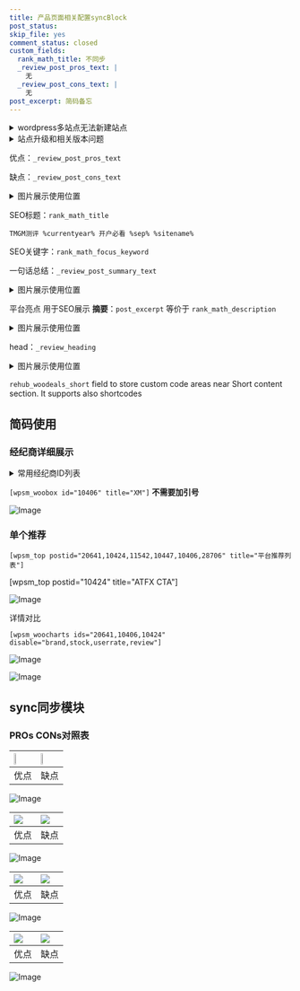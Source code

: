 ```yaml
---
title: 产品页面相关配置syncBlock
post_status: 
skip_file: yes
comment_status: closed
custom_fields:
  rank_math_title: 不同步
  _review_post_pros_text: |
    无
  _review_post_cons_text: |
    无
post_excerpt: 简码备忘
---
```

<details><summary>wordpress多站点无法新建站点</summary>

<li>和报错需要清理cookies一样的原因</li>
<li>wp-config.php里面<code>define( 'SUBDOMAIN_INSTALL', false );//子域名安装</code></li>
<li>新建子站点是用<code>define( 'SUBDOMAIN_INSTALL', true);//子域名安装</code> 完成以后，改成<code>false</code></li>
</details>

<details><summary>站点升级和相关版本问题</summary>

<p>wordpress：5.9.9
woocommerce：7.5.1
出现问题的地方：主题选项里面>><strong>Product layout >>compact style</strong></p>
<p>如何出现没有用过的字段 导致无法保存。先导出配置 然后进行修改，后面再次恢复即可。</p>
<p>出现部分字段无法显示时，需要返回默认布局后，对产品进行保存就好了。</p>
<p></p>
</details>

优点：`_review_post_pros_text`

缺点：`_review_post_cons_text`

<details><summary>图片展示使用位置</summary>

<img src="https://prod-files-secure.s3.us-west-2.amazonaws.com/39ed1227-6d7d-4570-be36-9ccd4a2c4241/f51d3d83-55d4-4bdf-9604-f37ec77ab556/Untitled.png?X-Amz-Algorithm=AWS4-HMAC-SHA256&X-Amz-Content-Sha256=UNSIGNED-PAYLOAD&X-Amz-Credential=ASIAZI2LB466UVWWP3CB%2F20250227%2Fus-west-2%2Fs3%2Faws4_request&X-Amz-Date=20250227T105523Z&X-Amz-Expires=3600&X-Amz-Security-Token=IQoJb3JpZ2luX2VjEDoaCXVzLXdlc3QtMiJGMEQCIEu6GJP59jXKfNuANnm%2BlMMagJm%2BgVkiPhD6M8imSECYAiBHeQ9a5e8b%2BcRmX80EOc7Hyso0H%2Bnw4rqdFQ6Envl%2FGSr%2FAwhzEAAaDDYzNzQyMzE4MzgwNSIM3NQCkhhbM3gLiQ3SKtwDph8zkxPZrvyPVnTkZpnbJuk%2BLxQTuFFyvnG%2BcL765ZxK4EVgqoO64LItcbjgwCZL%2BxTyr2MFSSRWarJPB9w6WCUWYAAY90fD7Fr%2FvrerPrARxmUSoLkSe1NHccAYX0OuAsyha0ATbBJXqBYdZWNcvypRUqxrlfLvwE3KHLciZge6NSClWapEPmwAFLm9OWiED4%2B3CYp6n0f2ZSnBhtGtxTs415jPuUTYeAMa96%2FMMXy7BZFWw15lFAjerQoBhKFarNYtJpcaKIZFyKfe0fYN8uTXmbmzLYOuoVk628s5jNqveDcwfskRNotIzZrzFORUGgiwlii1JoCMifLP7ksekzh1dTj7rimLeuKIaITdELoIYhAQPdVzIHKa0RcPiv0uvJ3mDJFYEmk%2BaqIpAIgw86VLo3KUiEVrkpzO5c66AjJEK4YSv1pl48WaqGNzZAbPgAEKl4Ysz9o1V1f0TiuOpS7nPIA33%2FTgaW5PBjRew0aTpquZw%2B7yrEo9sB1YdooBXih8jGnap%2BGpjSfURYsqI%2FSyi7kYbSmC1S3Re5upqJHeUqecnE0pp1ZS5dSfiUypWKsLEHnsN0jjPkaadC9S9is%2FiHdgqMyZ%2BKOr7Ylp7Spsc5h2gMtGVIbySdkw8u%2BAvgY6pgGFqxIu0tbM0jaWRnaAatPsdKkbujaUShXGMW%2FBJ3gWDCGDpGpdKYHGhWe8FIUVy2s3m7%2Bl7642freBgATCjIDsgeYwaTEVCFuRkWSfRpGnOtLx7ZllOpssodDwaM8aANWlx8tomHu7RDH2de5KdrRz5IBIJR2heKvHMIGxCxfkvuC79qfP%2BZKmCPWrX%2Fi8S8UqneIU7tjScAzduoIrcNj%2BDC3XVoYi&X-Amz-Signature=6627f0b23de559a8d89dc91b4b81edd1e7894207cc0ebeba85b74dc5dc3e838c&X-Amz-SignedHeaders=host&x-id=GetObject" alt="Image">
</details>

SEO标题：`rank_math_title`

`TMGM测评 %currentyear% 开户必看 %sep% %sitename%`

SEO关键字：`rank_math_focus_keyword`

一句话总结：`_review_post_summary_text`

<details><summary>图片展示使用位置</summary>

<img src="https://prod-files-secure.s3.us-west-2.amazonaws.com/39ed1227-6d7d-4570-be36-9ccd4a2c4241/4b96a922-296c-4f4e-8630-d1c870cbce01/Untitled.png?X-Amz-Algorithm=AWS4-HMAC-SHA256&X-Amz-Content-Sha256=UNSIGNED-PAYLOAD&X-Amz-Credential=ASIAZI2LB4663YQVDVYT%2F20250227%2Fus-west-2%2Fs3%2Faws4_request&X-Amz-Date=20250227T105524Z&X-Amz-Expires=3600&X-Amz-Security-Token=IQoJb3JpZ2luX2VjEDoaCXVzLXdlc3QtMiJHMEUCIQCxfJw7VaIqA4%2BGg4QzWiQ1ALrhLCNDVtN8SsMa7evYmQIgPQ5WHPcNdDzpxA6E%2BS3eaqhQGCDT0S%2BYITrEs%2FO5KgYq%2FwMIcxAAGgw2Mzc0MjMxODM4MDUiDGLdqxnClPn2jxazUircA2BO4HeZrdwe4HjVukbKfbqQgNf7qarCVxjsmsh3ecwhhPR%2FqVJ54slPdmh0%2FLEittMzwr3fjip2YYeQjHjB5FWb3utr%2B2%2Fio8r8e6SqCytJ8ub5ZFpKBLaaySMYZ7Co6HG4CSCuTOI2acJ%2FzGcUfY3aTUJZJH5QE38YPSWFiI0jb0sSTofn%2FkxmpG58j%2BYnyFMFl1qRD0v73RoC9XtTt8EZyp5E6XtbPMLRS4bPLURR7t4PK4kyERsmD4xVLgTeJVn8L4I2XIZCfapO5s%2FvJNfQDKSGgmeOO0LbDqoEFIr8EenmnGeLAONjBfL9fgcvAGsAEtK%2Bil27%2BEj4gxsKyTDJm6V1Zu3Yuq%2BNm424vpoYmKSXBMqh6L2%2Bu8zaTKQPntMMLEZdRxFDBok3Q3WBo4d1eDSBDKP2BsR5bquoW%2FIc4I5aL4YWVA%2BqKCc3wLztXdQ7AVKtKzsOFGMB%2FeQzq6Oiod5ZWd7mPpqIS7J7dQNlIUMwwch3DEPPcZl1oLGre9hh4I59XItQCzV33gBTFIWlq5KZDCyJKQsN6gogY5%2Bcp%2Bojws2PupYbD8J696WCiNv2f9SmpRW9vCR9iA8nRPJI%2FtKJMZr%2Bp6JJgn%2FsN7mmxMt0hoeuFszNYj%2FnMMrvgL4GOqUBLv95yuYSxabzGyxtoD8Ph07fSdnjwyOjLaU7AIJw2FH%2FojmYWKxJgfSghMgVJE0IzmOOikwcS5GOpyaEat4dQ5dKYvtMUzy7z34fD78i%2FKIa4f0MToaf%2BppFDgrYgw24Ayqm6ukUdo1xerumxLhrTUjG4ZZawsddhzJBaBjaIPtUn%2FcsYG1xdofCmmhuCOHthnqK8bEm4v4InN9fFmbGhh2DSbOK&X-Amz-Signature=1a96c977dd560545594f7abfb31b12109d59792dd7bb4e6cc4760619364481ea&X-Amz-SignedHeaders=host&x-id=GetObject" alt="Image">
</details>

平台亮点 用于SEO展示 **摘要**：`post_excerpt`  等价于 `rank_math_description`

<details><summary>图片展示使用位置</summary>

<img src="https://prod-files-secure.s3.us-west-2.amazonaws.com/39ed1227-6d7d-4570-be36-9ccd4a2c4241/1ee11f63-b60a-4dfe-a7a7-d58ff23b5d88/Untitled.png?X-Amz-Algorithm=AWS4-HMAC-SHA256&X-Amz-Content-Sha256=UNSIGNED-PAYLOAD&X-Amz-Credential=ASIAZI2LB466ZD4ZN4ZA%2F20250227%2Fus-west-2%2Fs3%2Faws4_request&X-Amz-Date=20250227T105526Z&X-Amz-Expires=3600&X-Amz-Security-Token=IQoJb3JpZ2luX2VjEDoaCXVzLXdlc3QtMiJIMEYCIQCpR6ncFw7tg63U1b4calz7pGNDC8lm0pyxxu%2FwW9AWLAIhALbLnABTeZ%2FPAFAcSlTRvvhmJ3w9jUFdDHTXfKS4k%2BsFKv8DCHMQABoMNjM3NDIzMTgzODA1IgzA3tWMZK4VRMPAIcMq3AO%2B6WW9eRioPIsyc0Z4ldE6u%2FFA0qxHQW%2F6mToGIPYjjxtKuekKhtYjc2rld2ISbiQqs9W8IJUdPX5DpTzOV%2BkSmW%2F%2BRtITIkyo0pIWJxuz6%2BV2fAdygbaQJkudu%2Fmm7AUComN1Bj%2BtpXEkG03L9JXBIY%2BsAhZ2UaNtn9LBpym4C5NnMK72s5rbTruiU8r4zuiYJ2dVMeGHMwlLQAaT9kunfvOSlLujQ8R6iuQ1hB4uPGtt24Nb3mgruLXk6lZCmYhzGGPb7c9Jp82bZIIzjUKfawCbuzAdU84JaWE6AUO31OwhaffRcq0lzDGEFooB6X0negjYPl0cBerBdm%2FmeGl1euIPsPExJ8axkLdgS9%2FUHCQ7CrhI9dXrr2riXygL%2BrBCam%2BaJ5iafa55BZDxF2XMW8X3PboWrzi2ajCyrsLzga%2B%2Fx2MChtULxvl3m2iYUBmBmGS9JmbB82FGa6GEhCBnGukNUcMlE4jv5212fzFLjUomR%2F4Whe7r9%2FMAKog0ImwLXbuiTr52lRnM64xDwRZgia0s4ManOk3hPDIWPg8wyjGxLXskOcc9psriAMHIitYGjx0Yjjo7xYVw5kVu4X7fKA64WOW78dixX3wmBbW8uRUtT9MloukOMizmrTDA74C%2BBjqkAf7l2EAojqZRM7IVnSofcdIgYDLYOqVkP8%2BPQWf%2Bn0PtFZdEyt2G1OLvCLyTBLUUMLhOPQMXuM1QOQtXebmGyStqQuI2ePEQT9XBrxNcs8IWvzym4BMV3EGucZy29Zlo1BKUVNVoEhmyQ80O%2Fnh18G2Lmf7X8OxnP2W4InZrVlJUPBggQmPwEg%2F6EOFVPEUzy9dS8dSInuP7MZ4F78HuGv5RmEVj&X-Amz-Signature=7c68f05d80f3137418a3a4824a802ba4f43782537f5ef2ab6a45ef30e2c92adf&X-Amz-SignedHeaders=host&x-id=GetObject" alt="Image">
<img src="https://prod-files-secure.s3.us-west-2.amazonaws.com/39ed1227-6d7d-4570-be36-9ccd4a2c4241/ad4118b5-78d8-4fbe-801e-3b29b5d99c01/Untitled.png?X-Amz-Algorithm=AWS4-HMAC-SHA256&X-Amz-Content-Sha256=UNSIGNED-PAYLOAD&X-Amz-Credential=ASIAZI2LB466ZD4ZN4ZA%2F20250227%2Fus-west-2%2Fs3%2Faws4_request&X-Amz-Date=20250227T105526Z&X-Amz-Expires=3600&X-Amz-Security-Token=IQoJb3JpZ2luX2VjEDoaCXVzLXdlc3QtMiJIMEYCIQCpR6ncFw7tg63U1b4calz7pGNDC8lm0pyxxu%2FwW9AWLAIhALbLnABTeZ%2FPAFAcSlTRvvhmJ3w9jUFdDHTXfKS4k%2BsFKv8DCHMQABoMNjM3NDIzMTgzODA1IgzA3tWMZK4VRMPAIcMq3AO%2B6WW9eRioPIsyc0Z4ldE6u%2FFA0qxHQW%2F6mToGIPYjjxtKuekKhtYjc2rld2ISbiQqs9W8IJUdPX5DpTzOV%2BkSmW%2F%2BRtITIkyo0pIWJxuz6%2BV2fAdygbaQJkudu%2Fmm7AUComN1Bj%2BtpXEkG03L9JXBIY%2BsAhZ2UaNtn9LBpym4C5NnMK72s5rbTruiU8r4zuiYJ2dVMeGHMwlLQAaT9kunfvOSlLujQ8R6iuQ1hB4uPGtt24Nb3mgruLXk6lZCmYhzGGPb7c9Jp82bZIIzjUKfawCbuzAdU84JaWE6AUO31OwhaffRcq0lzDGEFooB6X0negjYPl0cBerBdm%2FmeGl1euIPsPExJ8axkLdgS9%2FUHCQ7CrhI9dXrr2riXygL%2BrBCam%2BaJ5iafa55BZDxF2XMW8X3PboWrzi2ajCyrsLzga%2B%2Fx2MChtULxvl3m2iYUBmBmGS9JmbB82FGa6GEhCBnGukNUcMlE4jv5212fzFLjUomR%2F4Whe7r9%2FMAKog0ImwLXbuiTr52lRnM64xDwRZgia0s4ManOk3hPDIWPg8wyjGxLXskOcc9psriAMHIitYGjx0Yjjo7xYVw5kVu4X7fKA64WOW78dixX3wmBbW8uRUtT9MloukOMizmrTDA74C%2BBjqkAf7l2EAojqZRM7IVnSofcdIgYDLYOqVkP8%2BPQWf%2Bn0PtFZdEyt2G1OLvCLyTBLUUMLhOPQMXuM1QOQtXebmGyStqQuI2ePEQT9XBrxNcs8IWvzym4BMV3EGucZy29Zlo1BKUVNVoEhmyQ80O%2Fnh18G2Lmf7X8OxnP2W4InZrVlJUPBggQmPwEg%2F6EOFVPEUzy9dS8dSInuP7MZ4F78HuGv5RmEVj&X-Amz-Signature=4e6a3d05c4cd0faed467e3467c3802c3a2a0985276e79cda6885f6d5a4b9e381&X-Amz-SignedHeaders=host&x-id=GetObject" alt="Image">
<img src="https://prod-files-secure.s3.us-west-2.amazonaws.com/39ed1227-6d7d-4570-be36-9ccd4a2c4241/a38cf7c9-a79c-4b64-9e94-13589fe0758b/Untitled.png?X-Amz-Algorithm=AWS4-HMAC-SHA256&X-Amz-Content-Sha256=UNSIGNED-PAYLOAD&X-Amz-Credential=ASIAZI2LB466ZD4ZN4ZA%2F20250227%2Fus-west-2%2Fs3%2Faws4_request&X-Amz-Date=20250227T105526Z&X-Amz-Expires=3600&X-Amz-Security-Token=IQoJb3JpZ2luX2VjEDoaCXVzLXdlc3QtMiJIMEYCIQCpR6ncFw7tg63U1b4calz7pGNDC8lm0pyxxu%2FwW9AWLAIhALbLnABTeZ%2FPAFAcSlTRvvhmJ3w9jUFdDHTXfKS4k%2BsFKv8DCHMQABoMNjM3NDIzMTgzODA1IgzA3tWMZK4VRMPAIcMq3AO%2B6WW9eRioPIsyc0Z4ldE6u%2FFA0qxHQW%2F6mToGIPYjjxtKuekKhtYjc2rld2ISbiQqs9W8IJUdPX5DpTzOV%2BkSmW%2F%2BRtITIkyo0pIWJxuz6%2BV2fAdygbaQJkudu%2Fmm7AUComN1Bj%2BtpXEkG03L9JXBIY%2BsAhZ2UaNtn9LBpym4C5NnMK72s5rbTruiU8r4zuiYJ2dVMeGHMwlLQAaT9kunfvOSlLujQ8R6iuQ1hB4uPGtt24Nb3mgruLXk6lZCmYhzGGPb7c9Jp82bZIIzjUKfawCbuzAdU84JaWE6AUO31OwhaffRcq0lzDGEFooB6X0negjYPl0cBerBdm%2FmeGl1euIPsPExJ8axkLdgS9%2FUHCQ7CrhI9dXrr2riXygL%2BrBCam%2BaJ5iafa55BZDxF2XMW8X3PboWrzi2ajCyrsLzga%2B%2Fx2MChtULxvl3m2iYUBmBmGS9JmbB82FGa6GEhCBnGukNUcMlE4jv5212fzFLjUomR%2F4Whe7r9%2FMAKog0ImwLXbuiTr52lRnM64xDwRZgia0s4ManOk3hPDIWPg8wyjGxLXskOcc9psriAMHIitYGjx0Yjjo7xYVw5kVu4X7fKA64WOW78dixX3wmBbW8uRUtT9MloukOMizmrTDA74C%2BBjqkAf7l2EAojqZRM7IVnSofcdIgYDLYOqVkP8%2BPQWf%2Bn0PtFZdEyt2G1OLvCLyTBLUUMLhOPQMXuM1QOQtXebmGyStqQuI2ePEQT9XBrxNcs8IWvzym4BMV3EGucZy29Zlo1BKUVNVoEhmyQ80O%2Fnh18G2Lmf7X8OxnP2W4InZrVlJUPBggQmPwEg%2F6EOFVPEUzy9dS8dSInuP7MZ4F78HuGv5RmEVj&X-Amz-Signature=648376d12a70fe9d996782d33c42fca3678c26f07445ea97b8b620151b6e342b&X-Amz-SignedHeaders=host&x-id=GetObject" alt="Image">
<img src="https://prod-files-secure.s3.us-west-2.amazonaws.com/39ed1227-6d7d-4570-be36-9ccd4a2c4241/7da6fc1e-d2ac-42ae-8c75-cb5749aa18f6/Untitled.png?X-Amz-Algorithm=AWS4-HMAC-SHA256&X-Amz-Content-Sha256=UNSIGNED-PAYLOAD&X-Amz-Credential=ASIAZI2LB466ZD4ZN4ZA%2F20250227%2Fus-west-2%2Fs3%2Faws4_request&X-Amz-Date=20250227T105526Z&X-Amz-Expires=3600&X-Amz-Security-Token=IQoJb3JpZ2luX2VjEDoaCXVzLXdlc3QtMiJIMEYCIQCpR6ncFw7tg63U1b4calz7pGNDC8lm0pyxxu%2FwW9AWLAIhALbLnABTeZ%2FPAFAcSlTRvvhmJ3w9jUFdDHTXfKS4k%2BsFKv8DCHMQABoMNjM3NDIzMTgzODA1IgzA3tWMZK4VRMPAIcMq3AO%2B6WW9eRioPIsyc0Z4ldE6u%2FFA0qxHQW%2F6mToGIPYjjxtKuekKhtYjc2rld2ISbiQqs9W8IJUdPX5DpTzOV%2BkSmW%2F%2BRtITIkyo0pIWJxuz6%2BV2fAdygbaQJkudu%2Fmm7AUComN1Bj%2BtpXEkG03L9JXBIY%2BsAhZ2UaNtn9LBpym4C5NnMK72s5rbTruiU8r4zuiYJ2dVMeGHMwlLQAaT9kunfvOSlLujQ8R6iuQ1hB4uPGtt24Nb3mgruLXk6lZCmYhzGGPb7c9Jp82bZIIzjUKfawCbuzAdU84JaWE6AUO31OwhaffRcq0lzDGEFooB6X0negjYPl0cBerBdm%2FmeGl1euIPsPExJ8axkLdgS9%2FUHCQ7CrhI9dXrr2riXygL%2BrBCam%2BaJ5iafa55BZDxF2XMW8X3PboWrzi2ajCyrsLzga%2B%2Fx2MChtULxvl3m2iYUBmBmGS9JmbB82FGa6GEhCBnGukNUcMlE4jv5212fzFLjUomR%2F4Whe7r9%2FMAKog0ImwLXbuiTr52lRnM64xDwRZgia0s4ManOk3hPDIWPg8wyjGxLXskOcc9psriAMHIitYGjx0Yjjo7xYVw5kVu4X7fKA64WOW78dixX3wmBbW8uRUtT9MloukOMizmrTDA74C%2BBjqkAf7l2EAojqZRM7IVnSofcdIgYDLYOqVkP8%2BPQWf%2Bn0PtFZdEyt2G1OLvCLyTBLUUMLhOPQMXuM1QOQtXebmGyStqQuI2ePEQT9XBrxNcs8IWvzym4BMV3EGucZy29Zlo1BKUVNVoEhmyQ80O%2Fnh18G2Lmf7X8OxnP2W4InZrVlJUPBggQmPwEg%2F6EOFVPEUzy9dS8dSInuP7MZ4F78HuGv5RmEVj&X-Amz-Signature=34cc2cec745792dd450b4e7cdf00f87e99050ad38ce198104686c3c52649c23e&X-Amz-SignedHeaders=host&x-id=GetObject" alt="Image">
<img src="https://prod-files-secure.s3.us-west-2.amazonaws.com/39ed1227-6d7d-4570-be36-9ccd4a2c4241/7e97f40a-eaee-47f5-b2f9-475f96808fa7/Untitled.png?X-Amz-Algorithm=AWS4-HMAC-SHA256&X-Amz-Content-Sha256=UNSIGNED-PAYLOAD&X-Amz-Credential=ASIAZI2LB466ZD4ZN4ZA%2F20250227%2Fus-west-2%2Fs3%2Faws4_request&X-Amz-Date=20250227T105526Z&X-Amz-Expires=3600&X-Amz-Security-Token=IQoJb3JpZ2luX2VjEDoaCXVzLXdlc3QtMiJIMEYCIQCpR6ncFw7tg63U1b4calz7pGNDC8lm0pyxxu%2FwW9AWLAIhALbLnABTeZ%2FPAFAcSlTRvvhmJ3w9jUFdDHTXfKS4k%2BsFKv8DCHMQABoMNjM3NDIzMTgzODA1IgzA3tWMZK4VRMPAIcMq3AO%2B6WW9eRioPIsyc0Z4ldE6u%2FFA0qxHQW%2F6mToGIPYjjxtKuekKhtYjc2rld2ISbiQqs9W8IJUdPX5DpTzOV%2BkSmW%2F%2BRtITIkyo0pIWJxuz6%2BV2fAdygbaQJkudu%2Fmm7AUComN1Bj%2BtpXEkG03L9JXBIY%2BsAhZ2UaNtn9LBpym4C5NnMK72s5rbTruiU8r4zuiYJ2dVMeGHMwlLQAaT9kunfvOSlLujQ8R6iuQ1hB4uPGtt24Nb3mgruLXk6lZCmYhzGGPb7c9Jp82bZIIzjUKfawCbuzAdU84JaWE6AUO31OwhaffRcq0lzDGEFooB6X0negjYPl0cBerBdm%2FmeGl1euIPsPExJ8axkLdgS9%2FUHCQ7CrhI9dXrr2riXygL%2BrBCam%2BaJ5iafa55BZDxF2XMW8X3PboWrzi2ajCyrsLzga%2B%2Fx2MChtULxvl3m2iYUBmBmGS9JmbB82FGa6GEhCBnGukNUcMlE4jv5212fzFLjUomR%2F4Whe7r9%2FMAKog0ImwLXbuiTr52lRnM64xDwRZgia0s4ManOk3hPDIWPg8wyjGxLXskOcc9psriAMHIitYGjx0Yjjo7xYVw5kVu4X7fKA64WOW78dixX3wmBbW8uRUtT9MloukOMizmrTDA74C%2BBjqkAf7l2EAojqZRM7IVnSofcdIgYDLYOqVkP8%2BPQWf%2Bn0PtFZdEyt2G1OLvCLyTBLUUMLhOPQMXuM1QOQtXebmGyStqQuI2ePEQT9XBrxNcs8IWvzym4BMV3EGucZy29Zlo1BKUVNVoEhmyQ80O%2Fnh18G2Lmf7X8OxnP2W4InZrVlJUPBggQmPwEg%2F6EOFVPEUzy9dS8dSInuP7MZ4F78HuGv5RmEVj&X-Amz-Signature=094b1ff9affdc26dafdc29b06174763a55e6fa099929b63b11580dfcc04de25b&X-Amz-SignedHeaders=host&x-id=GetObject" alt="Image">
</details>

head：`_review_heading`

<details><summary>图片展示使用位置</summary>

<img src="https://prod-files-secure.s3.us-west-2.amazonaws.com/39ed1227-6d7d-4570-be36-9ccd4a2c4241/3a4650ad-9887-415c-889a-edd51fa54f27/Untitled.png?X-Amz-Algorithm=AWS4-HMAC-SHA256&X-Amz-Content-Sha256=UNSIGNED-PAYLOAD&X-Amz-Credential=ASIAZI2LB466VRASEB5X%2F20250227%2Fus-west-2%2Fs3%2Faws4_request&X-Amz-Date=20250227T105526Z&X-Amz-Expires=3600&X-Amz-Security-Token=IQoJb3JpZ2luX2VjEDoaCXVzLXdlc3QtMiJIMEYCIQD8%2FP398vkXCkdAveeZo8BlWq0Ct6m6Lvqf8ux4ssPi6wIhAPoVtni8FtHmTB9qZ6jHX78gITBz7sFe1S4jlp0287%2BGKv8DCHMQABoMNjM3NDIzMTgzODA1IgxTjCOgO%2BwKOlb1rI8q3AOGrX4oABOPcIGnmUEyOJEMfMmJliVHJJsluRHY9wENBmvqDaXaoFJQxNYWWy0c8eBQwosKYuAsDFD6imTQJ9IagPPvgTUcHO6yA7Q94a1vM0ryEh0YQXM2w67LwkdV7%2FQhyNM16q1IAynaku8JRZb9YZC3XKspQrxvbP9lAMhLYVCKEaq%2BkEnmI1rblfWDdgj%2FOPFzmlMMm%2B%2BlZzdW2sIGSwzOVoKCuW%2F7Zmccc8haoV7gkBDAtxlpf3uqmByJqLCmhYKJBX1D2DOTZ87Qr5tGyHIHW%2FY4xka%2Bn%2Fui9%2F0ze1%2FcWQPY3%2BxMAmuvC6rHdIg0NE80avoOwMJ8DHxBgCumekKcHEn77KLdqCm%2B3UX78cq5HRDKfs9HXO0BMYgrHIzvFv9Sqbs40TGNocnCbK7oOYymhafWQd9OEbhtTD1hqnrxqqrmO3WluIs%2Foahjm0wMO1v08DK6jVMzrmPpLgJDoopJ3FdM7KULZ7Vcvn6cwi6HRe9CH699SQX8iSNlN1pNnLRxtQlkSbRqGG%2FaPzs1m3YLIYAt0Kpc7Sfylkrn5Vezct2U2sIASL7SKG9QGD9pqOpd2PCo32NzYc1t1KRy5FLW4JloReurnyVqCLg5sXouMGyTDCe5krUcdjCZ74C%2BBjqkAZg0eDOJQnAtLIet3OVRpR%2BzPZl5UeLS2TtC8aOSlgMZPl0aT2I%2Fq%2F7QlJd8iaQTul%2F%2BOlhTEfgz%2BW%2Fan4yeYsVjb4733EwMb4llJouDIrEdsiaYfLEn3nELLNcxPHYJXDU3H34c88FeTNMoGljhQehas6NMbMNUkdH9qdPAQjmXYRsVKUjUWMlW54n9SxDWb2zbICFenWx9EhXyfpQX0PHc%2B9en&X-Amz-Signature=c28bfd84184222cbbc5c3c378bc7e3b180fcce6cfa09bb01258c8bb5ac142a6e&X-Amz-SignedHeaders=host&x-id=GetObject" alt="Image">
</details>

`rehub_woodeals_short`	field to store custom code areas near Short content section. It supports also shortcodes



## 简码使用

### 经纪商详细展示

<details><summary>常用经纪商ID列表</summary>

<pre><code class="php">嘉盛 ===> 20641  [wpsm_woobox id="20641" title="嘉盛"]
易信easymarkets ===> 11542  [wpsm_woobox id="11542" title="易信easymarkets"]
ATFX外汇 ===> 10424  [wpsm_woobox id="10424" title="ATFX"]
XM ===> 10406  [wpsm_woobox id="10406" title="XM"]
TMGM ===> 29622  [wpsm_woobox id="29622" title="TMGM"]
HYCM ===> 10447  [wpsm_woobox id="10447" title="HYCM"]
fpmarkets澳福外汇 ===> 20639  [wpsm_woobox id="20639" title="fpmarkets澳福外汇"]</code></pre>
</details>

`[wpsm_woobox id="10406" title="XM"]` **不需要加引号**

![Image](https://prod-files-secure.s3.us-west-2.amazonaws.com/39ed1227-6d7d-4570-be36-9ccd4a2c4241/4f898f9d-0fa7-4e43-acd3-ac6bc7be575a/Untitled.png?X-Amz-Algorithm=AWS4-HMAC-SHA256&X-Amz-Content-Sha256=UNSIGNED-PAYLOAD&X-Amz-Credential=ASIAZI2LB4662N54AKO6%2F20250227%2Fus-west-2%2Fs3%2Faws4_request&X-Amz-Date=20250227T105517Z&X-Amz-Expires=3600&X-Amz-Security-Token=IQoJb3JpZ2luX2VjEDoaCXVzLXdlc3QtMiJHMEUCIQCGfZ9go%2BGIkevYAgOVsePZw%2BdbKC%2BeKPwWu40X0diqKAIgaYbhV2F7hbcGw0LIqdoFs6XdycAtJtozUsV3GxB3dfsq%2FwMIcxAAGgw2Mzc0MjMxODM4MDUiDFwKW%2FdO8ldHbY%2B43SrcA5rA0Xge4A4zt3f0GqYj86rq%2F4IfJAKuvnGNqQOLWPf7QU5Rm7iMDREykDmexftJZYt7nKdT6JHe3LsHQJnfQwK9eQWvgIt4NP7hRc0OTW8NgDPTxyccEtGdxMqmvdaQV%2F0bHMkQ7lgKHwyvum%2FE%2BKXYGF5cJQk3e%2FP9bxs1DGWLJbL54x%2Ft3y77tLU%2FQeCs8tZFcYJ7D3YWZlKjQAlJVOcIOM%2BBSPvtAapbxuNpaswSwfUG%2FJ2mKeESlF6GX2yssdwoBEBb4F3efkFhEF84%2Bw2%2BOsmbqJgXtTHXuPVUjOp1ousNZ9hdwGZ4L0FxYnU3QwxmPpxDSBMCJXOohs63cQFCQarLeEQKTkVu2mbO8hWFbX07MkwOKihIy%2BzhHYGjglsbBkoQtNeP3tJKZmlPV2ug%2FLYqe%2Fxswws7fa5Tsq34k73nF3wfZf1mzPyWFa5yl7EQKXDk5RxeY0huJlkNsB%2F0Jxnn8LKLJYR%2BbtcDKB%2B8GLzTzjrV5zYIrLVdOC3mwIKDBN8Z%2Bu2IY4h34gKEHpiX8boDLDK%2B%2B2jBR5EHc9Mj7usEQ5krTXdrGkHFyjSsSZqqaLlXSnuFbPQRbdAwm5Y6SlScJRx%2B1RANu9bym2%2F5pM9%2FZGBboY6uuf1FMObvgL4GOqUBc6M7vU5s%2BRqHDWatvWMa6Z8VnSRqJKRYVL8JcqTNqUkgyvwePjA2JQ13ETBCT21OuLgkeT8z%2FkT8bH6zAhJAtovvhBX6uE0E8pj2CNY5J5YtKLE0QZdHuKrik8BNTx9h5FsxGhAsONhPfRjYjzdH5hCRoWbmg0EjzhQIxhLWxTYDGXXFAoJcdhY7xTpu0uNtn4iBCFxZMjPTVO%2FLsvwImZfrnIxp&X-Amz-Signature=2c5236c90567494aa32c0e23d570289ab7be66fb939a30da9203e31a08a7f18f&X-Amz-SignedHeaders=host&x-id=GetObject)

### 单个推荐
`[wpsm_top postid="20641,10424,11542,10447,10406,28706" title="平台推荐列表"]`

[wpsm_top postid="10424" title="ATFX CTA"]

![Image](https://prod-files-secure.s3.us-west-2.amazonaws.com/39ed1227-6d7d-4570-be36-9ccd4a2c4241/5ac620dc-51a8-48b6-b55d-91f47299193c/Untitled.png?X-Amz-Algorithm=AWS4-HMAC-SHA256&X-Amz-Content-Sha256=UNSIGNED-PAYLOAD&X-Amz-Credential=ASIAZI2LB4662N54AKO6%2F20250227%2Fus-west-2%2Fs3%2Faws4_request&X-Amz-Date=20250227T105517Z&X-Amz-Expires=3600&X-Amz-Security-Token=IQoJb3JpZ2luX2VjEDoaCXVzLXdlc3QtMiJHMEUCIQCGfZ9go%2BGIkevYAgOVsePZw%2BdbKC%2BeKPwWu40X0diqKAIgaYbhV2F7hbcGw0LIqdoFs6XdycAtJtozUsV3GxB3dfsq%2FwMIcxAAGgw2Mzc0MjMxODM4MDUiDFwKW%2FdO8ldHbY%2B43SrcA5rA0Xge4A4zt3f0GqYj86rq%2F4IfJAKuvnGNqQOLWPf7QU5Rm7iMDREykDmexftJZYt7nKdT6JHe3LsHQJnfQwK9eQWvgIt4NP7hRc0OTW8NgDPTxyccEtGdxMqmvdaQV%2F0bHMkQ7lgKHwyvum%2FE%2BKXYGF5cJQk3e%2FP9bxs1DGWLJbL54x%2Ft3y77tLU%2FQeCs8tZFcYJ7D3YWZlKjQAlJVOcIOM%2BBSPvtAapbxuNpaswSwfUG%2FJ2mKeESlF6GX2yssdwoBEBb4F3efkFhEF84%2Bw2%2BOsmbqJgXtTHXuPVUjOp1ousNZ9hdwGZ4L0FxYnU3QwxmPpxDSBMCJXOohs63cQFCQarLeEQKTkVu2mbO8hWFbX07MkwOKihIy%2BzhHYGjglsbBkoQtNeP3tJKZmlPV2ug%2FLYqe%2Fxswws7fa5Tsq34k73nF3wfZf1mzPyWFa5yl7EQKXDk5RxeY0huJlkNsB%2F0Jxnn8LKLJYR%2BbtcDKB%2B8GLzTzjrV5zYIrLVdOC3mwIKDBN8Z%2Bu2IY4h34gKEHpiX8boDLDK%2B%2B2jBR5EHc9Mj7usEQ5krTXdrGkHFyjSsSZqqaLlXSnuFbPQRbdAwm5Y6SlScJRx%2B1RANu9bym2%2F5pM9%2FZGBboY6uuf1FMObvgL4GOqUBc6M7vU5s%2BRqHDWatvWMa6Z8VnSRqJKRYVL8JcqTNqUkgyvwePjA2JQ13ETBCT21OuLgkeT8z%2FkT8bH6zAhJAtovvhBX6uE0E8pj2CNY5J5YtKLE0QZdHuKrik8BNTx9h5FsxGhAsONhPfRjYjzdH5hCRoWbmg0EjzhQIxhLWxTYDGXXFAoJcdhY7xTpu0uNtn4iBCFxZMjPTVO%2FLsvwImZfrnIxp&X-Amz-Signature=6fb8646bd1486a57dacbccaf9c507c7d1f1b91afc686cc4439337cb7e5a09ad9&X-Amz-SignedHeaders=host&x-id=GetObject)

详情对比

`[wpsm_woocharts ids="20641,10406,10424" disable="brand,stock,userrate,review"]`

![Image](https://prod-files-secure.s3.us-west-2.amazonaws.com/39ed1227-6d7d-4570-be36-9ccd4a2c4241/bf3ba45f-b9f3-4295-8aef-b4a495fd25f4/Untitled.png?X-Amz-Algorithm=AWS4-HMAC-SHA256&X-Amz-Content-Sha256=UNSIGNED-PAYLOAD&X-Amz-Credential=ASIAZI2LB4662N54AKO6%2F20250227%2Fus-west-2%2Fs3%2Faws4_request&X-Amz-Date=20250227T105517Z&X-Amz-Expires=3600&X-Amz-Security-Token=IQoJb3JpZ2luX2VjEDoaCXVzLXdlc3QtMiJHMEUCIQCGfZ9go%2BGIkevYAgOVsePZw%2BdbKC%2BeKPwWu40X0diqKAIgaYbhV2F7hbcGw0LIqdoFs6XdycAtJtozUsV3GxB3dfsq%2FwMIcxAAGgw2Mzc0MjMxODM4MDUiDFwKW%2FdO8ldHbY%2B43SrcA5rA0Xge4A4zt3f0GqYj86rq%2F4IfJAKuvnGNqQOLWPf7QU5Rm7iMDREykDmexftJZYt7nKdT6JHe3LsHQJnfQwK9eQWvgIt4NP7hRc0OTW8NgDPTxyccEtGdxMqmvdaQV%2F0bHMkQ7lgKHwyvum%2FE%2BKXYGF5cJQk3e%2FP9bxs1DGWLJbL54x%2Ft3y77tLU%2FQeCs8tZFcYJ7D3YWZlKjQAlJVOcIOM%2BBSPvtAapbxuNpaswSwfUG%2FJ2mKeESlF6GX2yssdwoBEBb4F3efkFhEF84%2Bw2%2BOsmbqJgXtTHXuPVUjOp1ousNZ9hdwGZ4L0FxYnU3QwxmPpxDSBMCJXOohs63cQFCQarLeEQKTkVu2mbO8hWFbX07MkwOKihIy%2BzhHYGjglsbBkoQtNeP3tJKZmlPV2ug%2FLYqe%2Fxswws7fa5Tsq34k73nF3wfZf1mzPyWFa5yl7EQKXDk5RxeY0huJlkNsB%2F0Jxnn8LKLJYR%2BbtcDKB%2B8GLzTzjrV5zYIrLVdOC3mwIKDBN8Z%2Bu2IY4h34gKEHpiX8boDLDK%2B%2B2jBR5EHc9Mj7usEQ5krTXdrGkHFyjSsSZqqaLlXSnuFbPQRbdAwm5Y6SlScJRx%2B1RANu9bym2%2F5pM9%2FZGBboY6uuf1FMObvgL4GOqUBc6M7vU5s%2BRqHDWatvWMa6Z8VnSRqJKRYVL8JcqTNqUkgyvwePjA2JQ13ETBCT21OuLgkeT8z%2FkT8bH6zAhJAtovvhBX6uE0E8pj2CNY5J5YtKLE0QZdHuKrik8BNTx9h5FsxGhAsONhPfRjYjzdH5hCRoWbmg0EjzhQIxhLWxTYDGXXFAoJcdhY7xTpu0uNtn4iBCFxZMjPTVO%2FLsvwImZfrnIxp&X-Amz-Signature=5f7df7003cc2d68d8eb57a89faa40761bbaaee53e14a55361132fc774a0f6bda&X-Amz-SignedHeaders=host&x-id=GetObject)

![Image](https://prod-files-secure.s3.us-west-2.amazonaws.com/39ed1227-6d7d-4570-be36-9ccd4a2c4241/30bc56ef-f383-4b48-9768-2ebc9e436ec0/Untitled.png?X-Amz-Algorithm=AWS4-HMAC-SHA256&X-Amz-Content-Sha256=UNSIGNED-PAYLOAD&X-Amz-Credential=ASIAZI2LB4662N54AKO6%2F20250227%2Fus-west-2%2Fs3%2Faws4_request&X-Amz-Date=20250227T105517Z&X-Amz-Expires=3600&X-Amz-Security-Token=IQoJb3JpZ2luX2VjEDoaCXVzLXdlc3QtMiJHMEUCIQCGfZ9go%2BGIkevYAgOVsePZw%2BdbKC%2BeKPwWu40X0diqKAIgaYbhV2F7hbcGw0LIqdoFs6XdycAtJtozUsV3GxB3dfsq%2FwMIcxAAGgw2Mzc0MjMxODM4MDUiDFwKW%2FdO8ldHbY%2B43SrcA5rA0Xge4A4zt3f0GqYj86rq%2F4IfJAKuvnGNqQOLWPf7QU5Rm7iMDREykDmexftJZYt7nKdT6JHe3LsHQJnfQwK9eQWvgIt4NP7hRc0OTW8NgDPTxyccEtGdxMqmvdaQV%2F0bHMkQ7lgKHwyvum%2FE%2BKXYGF5cJQk3e%2FP9bxs1DGWLJbL54x%2Ft3y77tLU%2FQeCs8tZFcYJ7D3YWZlKjQAlJVOcIOM%2BBSPvtAapbxuNpaswSwfUG%2FJ2mKeESlF6GX2yssdwoBEBb4F3efkFhEF84%2Bw2%2BOsmbqJgXtTHXuPVUjOp1ousNZ9hdwGZ4L0FxYnU3QwxmPpxDSBMCJXOohs63cQFCQarLeEQKTkVu2mbO8hWFbX07MkwOKihIy%2BzhHYGjglsbBkoQtNeP3tJKZmlPV2ug%2FLYqe%2Fxswws7fa5Tsq34k73nF3wfZf1mzPyWFa5yl7EQKXDk5RxeY0huJlkNsB%2F0Jxnn8LKLJYR%2BbtcDKB%2B8GLzTzjrV5zYIrLVdOC3mwIKDBN8Z%2Bu2IY4h34gKEHpiX8boDLDK%2B%2B2jBR5EHc9Mj7usEQ5krTXdrGkHFyjSsSZqqaLlXSnuFbPQRbdAwm5Y6SlScJRx%2B1RANu9bym2%2F5pM9%2FZGBboY6uuf1FMObvgL4GOqUBc6M7vU5s%2BRqHDWatvWMa6Z8VnSRqJKRYVL8JcqTNqUkgyvwePjA2JQ13ETBCT21OuLgkeT8z%2FkT8bH6zAhJAtovvhBX6uE0E8pj2CNY5J5YtKLE0QZdHuKrik8BNTx9h5FsxGhAsONhPfRjYjzdH5hCRoWbmg0EjzhQIxhLWxTYDGXXFAoJcdhY7xTpu0uNtn4iBCFxZMjPTVO%2FLsvwImZfrnIxp&X-Amz-Signature=bbd1d140f36f95eac74389ac61efc7d9b5cc81c06fc7c256f6c564b7b14f2b6a&X-Amz-SignedHeaders=host&x-id=GetObject)

## sync同步模块

### PROs CONs对照表

| <img src="https://cdn.ifttt.fun/gh/jarlin8/OSS@main/icons/customize/pros.svg" height="auto" width="37.3%"> | <img src="https://cdn.ifttt.fun/gh/jarlin8/OSS@main/icons/customize/cons.svg" height="auto" width="28.8%"> |
| :--- | :--- |
| 优点 | 缺点 |

![Image](https://prod-files-secure.s3.us-west-2.amazonaws.com/39ed1227-6d7d-4570-be36-9ccd4a2c4241/8742b755-dfb5-4004-9a5f-d6e561664bd8/Untitled.png?X-Amz-Algorithm=AWS4-HMAC-SHA256&X-Amz-Content-Sha256=UNSIGNED-PAYLOAD&X-Amz-Credential=ASIAZI2LB4662N54AKO6%2F20250227%2Fus-west-2%2Fs3%2Faws4_request&X-Amz-Date=20250227T105517Z&X-Amz-Expires=3600&X-Amz-Security-Token=IQoJb3JpZ2luX2VjEDoaCXVzLXdlc3QtMiJHMEUCIQCGfZ9go%2BGIkevYAgOVsePZw%2BdbKC%2BeKPwWu40X0diqKAIgaYbhV2F7hbcGw0LIqdoFs6XdycAtJtozUsV3GxB3dfsq%2FwMIcxAAGgw2Mzc0MjMxODM4MDUiDFwKW%2FdO8ldHbY%2B43SrcA5rA0Xge4A4zt3f0GqYj86rq%2F4IfJAKuvnGNqQOLWPf7QU5Rm7iMDREykDmexftJZYt7nKdT6JHe3LsHQJnfQwK9eQWvgIt4NP7hRc0OTW8NgDPTxyccEtGdxMqmvdaQV%2F0bHMkQ7lgKHwyvum%2FE%2BKXYGF5cJQk3e%2FP9bxs1DGWLJbL54x%2Ft3y77tLU%2FQeCs8tZFcYJ7D3YWZlKjQAlJVOcIOM%2BBSPvtAapbxuNpaswSwfUG%2FJ2mKeESlF6GX2yssdwoBEBb4F3efkFhEF84%2Bw2%2BOsmbqJgXtTHXuPVUjOp1ousNZ9hdwGZ4L0FxYnU3QwxmPpxDSBMCJXOohs63cQFCQarLeEQKTkVu2mbO8hWFbX07MkwOKihIy%2BzhHYGjglsbBkoQtNeP3tJKZmlPV2ug%2FLYqe%2Fxswws7fa5Tsq34k73nF3wfZf1mzPyWFa5yl7EQKXDk5RxeY0huJlkNsB%2F0Jxnn8LKLJYR%2BbtcDKB%2B8GLzTzjrV5zYIrLVdOC3mwIKDBN8Z%2Bu2IY4h34gKEHpiX8boDLDK%2B%2B2jBR5EHc9Mj7usEQ5krTXdrGkHFyjSsSZqqaLlXSnuFbPQRbdAwm5Y6SlScJRx%2B1RANu9bym2%2F5pM9%2FZGBboY6uuf1FMObvgL4GOqUBc6M7vU5s%2BRqHDWatvWMa6Z8VnSRqJKRYVL8JcqTNqUkgyvwePjA2JQ13ETBCT21OuLgkeT8z%2FkT8bH6zAhJAtovvhBX6uE0E8pj2CNY5J5YtKLE0QZdHuKrik8BNTx9h5FsxGhAsONhPfRjYjzdH5hCRoWbmg0EjzhQIxhLWxTYDGXXFAoJcdhY7xTpu0uNtn4iBCFxZMjPTVO%2FLsvwImZfrnIxp&X-Amz-Signature=07d4eececf5f0cc36a2fe663f11f6ebdc52f135013813ac230179fedba186857&X-Amz-SignedHeaders=host&x-id=GetObject)

| <img src="https://cdn.ifttt.fun/gh/jarlin8/OSS@main/icons/customize/pros1.svg" height="auto"> | <img src="https://cdn.ifttt.fun/gh/jarlin8/OSS@main/icons/customize/cons1.svg" height="auto"> |
| :--- | :--- |
| 优点 | 缺点 |

![Image](https://prod-files-secure.s3.us-west-2.amazonaws.com/39ed1227-6d7d-4570-be36-9ccd4a2c4241/806358f8-c9c4-4e17-bb35-c6c76a5397a5/Untitled.png?X-Amz-Algorithm=AWS4-HMAC-SHA256&X-Amz-Content-Sha256=UNSIGNED-PAYLOAD&X-Amz-Credential=ASIAZI2LB4662N54AKO6%2F20250227%2Fus-west-2%2Fs3%2Faws4_request&X-Amz-Date=20250227T105517Z&X-Amz-Expires=3600&X-Amz-Security-Token=IQoJb3JpZ2luX2VjEDoaCXVzLXdlc3QtMiJHMEUCIQCGfZ9go%2BGIkevYAgOVsePZw%2BdbKC%2BeKPwWu40X0diqKAIgaYbhV2F7hbcGw0LIqdoFs6XdycAtJtozUsV3GxB3dfsq%2FwMIcxAAGgw2Mzc0MjMxODM4MDUiDFwKW%2FdO8ldHbY%2B43SrcA5rA0Xge4A4zt3f0GqYj86rq%2F4IfJAKuvnGNqQOLWPf7QU5Rm7iMDREykDmexftJZYt7nKdT6JHe3LsHQJnfQwK9eQWvgIt4NP7hRc0OTW8NgDPTxyccEtGdxMqmvdaQV%2F0bHMkQ7lgKHwyvum%2FE%2BKXYGF5cJQk3e%2FP9bxs1DGWLJbL54x%2Ft3y77tLU%2FQeCs8tZFcYJ7D3YWZlKjQAlJVOcIOM%2BBSPvtAapbxuNpaswSwfUG%2FJ2mKeESlF6GX2yssdwoBEBb4F3efkFhEF84%2Bw2%2BOsmbqJgXtTHXuPVUjOp1ousNZ9hdwGZ4L0FxYnU3QwxmPpxDSBMCJXOohs63cQFCQarLeEQKTkVu2mbO8hWFbX07MkwOKihIy%2BzhHYGjglsbBkoQtNeP3tJKZmlPV2ug%2FLYqe%2Fxswws7fa5Tsq34k73nF3wfZf1mzPyWFa5yl7EQKXDk5RxeY0huJlkNsB%2F0Jxnn8LKLJYR%2BbtcDKB%2B8GLzTzjrV5zYIrLVdOC3mwIKDBN8Z%2Bu2IY4h34gKEHpiX8boDLDK%2B%2B2jBR5EHc9Mj7usEQ5krTXdrGkHFyjSsSZqqaLlXSnuFbPQRbdAwm5Y6SlScJRx%2B1RANu9bym2%2F5pM9%2FZGBboY6uuf1FMObvgL4GOqUBc6M7vU5s%2BRqHDWatvWMa6Z8VnSRqJKRYVL8JcqTNqUkgyvwePjA2JQ13ETBCT21OuLgkeT8z%2FkT8bH6zAhJAtovvhBX6uE0E8pj2CNY5J5YtKLE0QZdHuKrik8BNTx9h5FsxGhAsONhPfRjYjzdH5hCRoWbmg0EjzhQIxhLWxTYDGXXFAoJcdhY7xTpu0uNtn4iBCFxZMjPTVO%2FLsvwImZfrnIxp&X-Amz-Signature=ff52b7bb0443b34f74670e2b56dc17d6baa4786600dfe3725c296529b72fd4b6&X-Amz-SignedHeaders=host&x-id=GetObject)

| <img src="https://cdn.ifttt.fun/gh/jarlin8/OSS@main/icons/customize/pros2.svg" height="auto"> | <img src="https://cdn.ifttt.fun/gh/jarlin8/OSS@main/icons/customize/cons2.svg" height="auto"> |
| :--- | :--- |
| 优点 | 缺点 |

![Image](https://prod-files-secure.s3.us-west-2.amazonaws.com/39ed1227-6d7d-4570-be36-9ccd4a2c4241/a9245ec9-70dd-4005-b534-0d54315fc5f3/Untitled.png?X-Amz-Algorithm=AWS4-HMAC-SHA256&X-Amz-Content-Sha256=UNSIGNED-PAYLOAD&X-Amz-Credential=ASIAZI2LB4662N54AKO6%2F20250227%2Fus-west-2%2Fs3%2Faws4_request&X-Amz-Date=20250227T105517Z&X-Amz-Expires=3600&X-Amz-Security-Token=IQoJb3JpZ2luX2VjEDoaCXVzLXdlc3QtMiJHMEUCIQCGfZ9go%2BGIkevYAgOVsePZw%2BdbKC%2BeKPwWu40X0diqKAIgaYbhV2F7hbcGw0LIqdoFs6XdycAtJtozUsV3GxB3dfsq%2FwMIcxAAGgw2Mzc0MjMxODM4MDUiDFwKW%2FdO8ldHbY%2B43SrcA5rA0Xge4A4zt3f0GqYj86rq%2F4IfJAKuvnGNqQOLWPf7QU5Rm7iMDREykDmexftJZYt7nKdT6JHe3LsHQJnfQwK9eQWvgIt4NP7hRc0OTW8NgDPTxyccEtGdxMqmvdaQV%2F0bHMkQ7lgKHwyvum%2FE%2BKXYGF5cJQk3e%2FP9bxs1DGWLJbL54x%2Ft3y77tLU%2FQeCs8tZFcYJ7D3YWZlKjQAlJVOcIOM%2BBSPvtAapbxuNpaswSwfUG%2FJ2mKeESlF6GX2yssdwoBEBb4F3efkFhEF84%2Bw2%2BOsmbqJgXtTHXuPVUjOp1ousNZ9hdwGZ4L0FxYnU3QwxmPpxDSBMCJXOohs63cQFCQarLeEQKTkVu2mbO8hWFbX07MkwOKihIy%2BzhHYGjglsbBkoQtNeP3tJKZmlPV2ug%2FLYqe%2Fxswws7fa5Tsq34k73nF3wfZf1mzPyWFa5yl7EQKXDk5RxeY0huJlkNsB%2F0Jxnn8LKLJYR%2BbtcDKB%2B8GLzTzjrV5zYIrLVdOC3mwIKDBN8Z%2Bu2IY4h34gKEHpiX8boDLDK%2B%2B2jBR5EHc9Mj7usEQ5krTXdrGkHFyjSsSZqqaLlXSnuFbPQRbdAwm5Y6SlScJRx%2B1RANu9bym2%2F5pM9%2FZGBboY6uuf1FMObvgL4GOqUBc6M7vU5s%2BRqHDWatvWMa6Z8VnSRqJKRYVL8JcqTNqUkgyvwePjA2JQ13ETBCT21OuLgkeT8z%2FkT8bH6zAhJAtovvhBX6uE0E8pj2CNY5J5YtKLE0QZdHuKrik8BNTx9h5FsxGhAsONhPfRjYjzdH5hCRoWbmg0EjzhQIxhLWxTYDGXXFAoJcdhY7xTpu0uNtn4iBCFxZMjPTVO%2FLsvwImZfrnIxp&X-Amz-Signature=ae8f1ac47f4154576f88e10203f5473520b0b7757c01ab4bb6b60b8db893b94d&X-Amz-SignedHeaders=host&x-id=GetObject)

| <img src="https://cdn.ifttt.fun/gh/jarlin8/OSS@main/icons/customize/pros3.svg" height="auto"> | <img src="https://cdn.ifttt.fun/gh/jarlin8/OSS@main/icons/customize/cons3.svg" height="auto"> |
| :--- | :--- |
| 优点 | 缺点 |

![Image](https://prod-files-secure.s3.us-west-2.amazonaws.com/39ed1227-6d7d-4570-be36-9ccd4a2c4241/e1e580a2-2e5c-4780-9ff4-19c318fc2284/Untitled.png?X-Amz-Algorithm=AWS4-HMAC-SHA256&X-Amz-Content-Sha256=UNSIGNED-PAYLOAD&X-Amz-Credential=ASIAZI2LB4662N54AKO6%2F20250227%2Fus-west-2%2Fs3%2Faws4_request&X-Amz-Date=20250227T105517Z&X-Amz-Expires=3600&X-Amz-Security-Token=IQoJb3JpZ2luX2VjEDoaCXVzLXdlc3QtMiJHMEUCIQCGfZ9go%2BGIkevYAgOVsePZw%2BdbKC%2BeKPwWu40X0diqKAIgaYbhV2F7hbcGw0LIqdoFs6XdycAtJtozUsV3GxB3dfsq%2FwMIcxAAGgw2Mzc0MjMxODM4MDUiDFwKW%2FdO8ldHbY%2B43SrcA5rA0Xge4A4zt3f0GqYj86rq%2F4IfJAKuvnGNqQOLWPf7QU5Rm7iMDREykDmexftJZYt7nKdT6JHe3LsHQJnfQwK9eQWvgIt4NP7hRc0OTW8NgDPTxyccEtGdxMqmvdaQV%2F0bHMkQ7lgKHwyvum%2FE%2BKXYGF5cJQk3e%2FP9bxs1DGWLJbL54x%2Ft3y77tLU%2FQeCs8tZFcYJ7D3YWZlKjQAlJVOcIOM%2BBSPvtAapbxuNpaswSwfUG%2FJ2mKeESlF6GX2yssdwoBEBb4F3efkFhEF84%2Bw2%2BOsmbqJgXtTHXuPVUjOp1ousNZ9hdwGZ4L0FxYnU3QwxmPpxDSBMCJXOohs63cQFCQarLeEQKTkVu2mbO8hWFbX07MkwOKihIy%2BzhHYGjglsbBkoQtNeP3tJKZmlPV2ug%2FLYqe%2Fxswws7fa5Tsq34k73nF3wfZf1mzPyWFa5yl7EQKXDk5RxeY0huJlkNsB%2F0Jxnn8LKLJYR%2BbtcDKB%2B8GLzTzjrV5zYIrLVdOC3mwIKDBN8Z%2Bu2IY4h34gKEHpiX8boDLDK%2B%2B2jBR5EHc9Mj7usEQ5krTXdrGkHFyjSsSZqqaLlXSnuFbPQRbdAwm5Y6SlScJRx%2B1RANu9bym2%2F5pM9%2FZGBboY6uuf1FMObvgL4GOqUBc6M7vU5s%2BRqHDWatvWMa6Z8VnSRqJKRYVL8JcqTNqUkgyvwePjA2JQ13ETBCT21OuLgkeT8z%2FkT8bH6zAhJAtovvhBX6uE0E8pj2CNY5J5YtKLE0QZdHuKrik8BNTx9h5FsxGhAsONhPfRjYjzdH5hCRoWbmg0EjzhQIxhLWxTYDGXXFAoJcdhY7xTpu0uNtn4iBCFxZMjPTVO%2FLsvwImZfrnIxp&X-Amz-Signature=4e589a275ff795bc1d27394b6d4eac020f52cd4f11766b65f8cb8f3abc704ea0&X-Amz-SignedHeaders=host&x-id=GetObject)